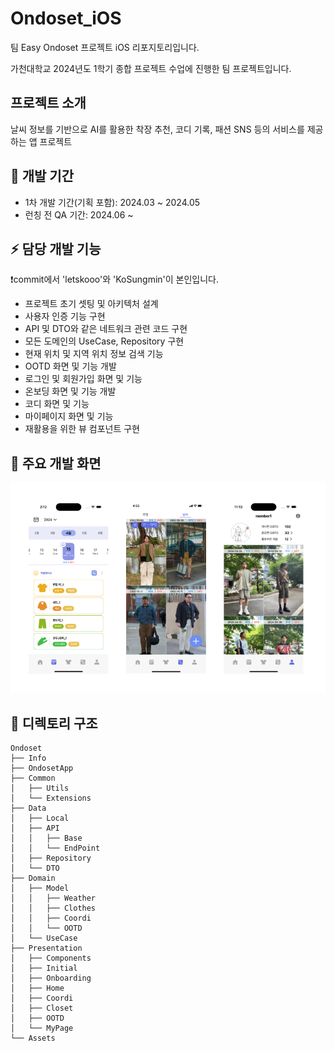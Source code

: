 # Ondoset_iOS
팀 Easy Ondoset 프로젝트 iOS 리포지토리입니다.

가천대학교 2024년도 1학기 종합 프로젝트 수업에 진행한 팀 프로젝트입니다.

## 프로젝트 소개
날씨 정보를 기반으로 AI를 활용한 착장 추천, 코디 기록, 패션 SNS 등의 서비스를 제공하는 앱 프로젝트

## 📆 개발 기간
- 1차 개발 기간(기획 포함): 2024.03 ~ 2024.05
- 런칭 전 QA 기간: 2024.06 ~

## ⚡ 담당 개발 기능
❗commit에서 'letskooo'와 'KoSungmin'이 본인입니다.
- 프로젝트 초기 셋팅 및 아키텍처 설계
- 사용자 인증 기능 구현
- API 및 DTO와 같은 네트워크 관련 코드 구현
- 모든 도메인의 UseCase, Repository 구현
- 현재 위치 및 지역 위치 정보 검색 기능
- OOTD 화면 및 기능 개발
- 로그인 및 회원가입 화면 및 기능
- 온보딩 화면 및 기능 개발
- 코디 화면 및 기능
- 마이페이지 화면 및 기능
- 재활용을 위한 뷰 컴포넌트 구현

## 📱 주요 개발 화면
![주요 개발 화면](https://github.com/letskooo/Ondoset_Mobile/blob/develop/image%2053.png)


## 📁 디렉토리 구조

```plaintext
Ondoset
├── Info
├── OndosetApp
├── Common
│   ├── Utils
│   └── Extensions
├── Data
│   ├── Local
│   ├── API
│   │   ├── Base
│   │   └── EndPoint
│   ├── Repository
│   └── DTO
├── Domain
│   ├── Model
│   │   ├── Weather
│   │   ├── Clothes
│   │   ├── Coordi
│   │   └── OOTD
│   └── UseCase
├── Presentation
│   ├── Components
│   ├── Initial
│   ├── Onboarding
│   ├── Home
│   ├── Coordi
│   ├── Closet
│   ├── OOTD
│   └── MyPage
└── Assets
